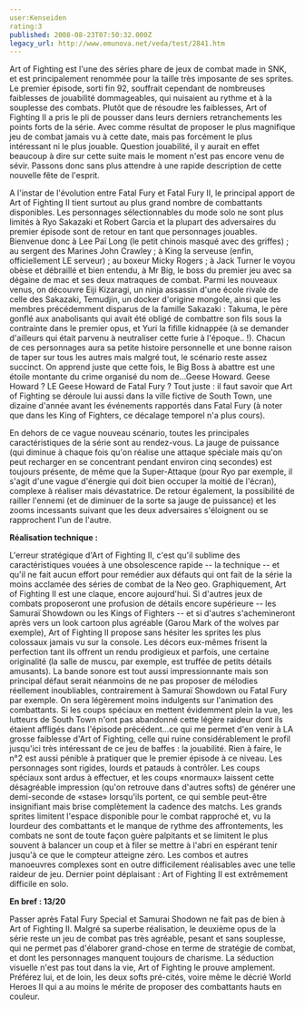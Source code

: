```yaml
---
user:Kenseiden
rating:3
published: 2008-08-23T07:50:32.000Z
legacy_url: http://www.emunova.net/veda/test/2841.htm
---
```

Art of Fighting est l'une des séries phare de jeux de combat made in SNK, et est principalement renommée pour la taille très imposante de ses sprites. Le premier épisode, sorti fin 92, souffrait cependant de nombreuses faiblesses de jouabilité dommageables, qui nuisaient au rythme et à la souplesse des combats. Plutôt que de résoudre les faiblesses, Art of Fighting II a pris le pli de pousser dans leurs derniers retranchements les points forts de la série. Avec comme résultat de proposer le plus magnifique jeu de combat jamais vu à cette date, mais pas forcément le plus intéressant ni le plus jouable. Question jouabilité, il y aurait en effet beaucoup à dire sur cette suite mais le moment n'est pas encore venu de sévir. Passons donc sans plus attendre à une rapide description de cette nouvelle fête de l'esprit.  

  

A l'instar de l'évolution entre Fatal Fury et Fatal Fury II, le principal apport de Art of Fighting II tient surtout au plus grand nombre de combattants disponibles. Les personnages sélectionnables du mode solo ne sont plus limités à Ryo Sakazaki et Robert Garcia et la plupart des adversaires du premier épisode sont de retour en tant que personnages jouables. Bienvenue donc à Lee Paï Long (le petit chinois masqué avec des griffes) ; au sergent des Marines John Crawley ; à King la serveuse (enfin, officiellement LE serveur) ; au boxeur Micky Rogers ; à Jack Turner le voyou obèse et débraillé et bien entendu, à Mr Big, le boss du premier jeu avec sa dégaine de mac et ses deux matraques de combat. Parmi les nouveaux venus, on découvre Eiji Kizaragi, un ninja assassin d'une école rivale de celle des Sakazaki, Temudjin, un docker d'origine mongole, ainsi que les membres précédemment disparus de la famille Sakazaki : Takuma, le père gonflé aux anabolisants qui avait été obligé de combattre son fils sous la contrainte dans le premier opus, et Yuri la fifille kidnappée (à se demander d'ailleurs qui était parvenu à neutraliser cette furie à l'époque.. !). Chacun de ces personnages aura sa petite histoire personnelle et une bonne raison de taper sur tous les autres mais malgré tout, le scénario reste assez succinct. On apprend juste que cette fois, le Big Boss à abattre est une étoile montante du crime organisé du nom de...Geese Howard. Geese Howard ? LE Geese Howard de Fatal Fury ? Tout juste : il faut savoir que Art of Fighting se déroule lui aussi dans la ville fictive de South Town, une dizaine d'année avant les événements rapportés dans Fatal Fury (à noter que dans les King of Fighters, ce décalage temporel n'a plus cours).  

  

En dehors de ce vague nouveau scénario, toutes les principales caractéristiques de la série sont au rendez-vous. La jauge de puissance (qui diminue à chaque fois qu'on réalise une attaque spéciale mais qu'on peut recharger en se concentrant pendant environ cinq secondes) est toujours présente, de même que la Super-Attaque (pour Ryo par exemple, il s'agit d'une vague d'énergie qui doit bien occuper la moitié de l'écran), complexe à réaliser mais dévastatrice. De retour également, la possibilité de railler l'ennemi (et de diminuer de la sorte sa jauge de puissance) et les zooms incessants suivant que les deux adversaires s'éloignent ou se rapprochent l'un de l'autre.  

  

**Réalisation technique :**   

L'erreur stratégique d'Art of Fighting II, c'est qu'il sublime des caractéristiques vouées à une obsolescence rapide -- la technique -- et qu'il ne fait aucun effort pour remédier aux défauts qui ont fait de la série la moins acclamée des séries de combat de la Neo geo. Graphiquement, Art of Fighting II est une claque, encore aujourd'hui. Si d'autres jeux de combats proposeront une profusion de détails encore supérieure -- les Samuraï Showdown ou les Kings of Fighters -- et si d'autres s'achemineront après vers un look cartoon plus agréable (Garou Mark of the wolves par exemple), Art of Fighting II propose sans hésiter les sprites les plus colossaux jamais vu sur la console. Les décors eux-mêmes frisent la perfection tant ils offrent un rendu prodigieux et parfois, une certaine originalité (la salle de muscu, par exemple, est truffée de petits détails amusants). La bande sonore est tout aussi impressionnante mais son principal défaut serait néanmoins de ne pas proposer de mélodies réellement inoubliables, contrairement à Samuraï Showdown ou Fatal Fury par exemple. On sera légèrement moins indulgents sur l'animation des combattants. Si les coups spéciaux en mettent évidemment plein la vue, les lutteurs de South Town n'ont pas abandonné cette légère raideur dont ils étaient affligés dans l'épisode précédent...ce qui me permet d'en venir à LA grosse faiblesse d'Art of Fighting, celle qui ruine considérablement le profil jusqu'ici très intéressant de ce jeu de baffes : la jouabilité. Rien à faire, le n°2 est aussi pénible à pratiquer que le premier épisode à ce niveau. Les personnages sont rigides, lourds et patauds à contrôler. Les coups spéciaux sont ardus à effectuer, et les coups «normaux» laissent cette désagréable impression (qu'on retrouve dans d'autres softs) de générer une demi-seconde de «stase» lorsqu'ils portent, ce qui semble peut-être insignifiant mais brise complètement la cadence des matchs. Les grands sprites limitent l'espace disponible pour le combat rapproché et, vu la lourdeur des combattants et le manque de rythme des affrontements, les combats ne sont de toute façon guère palpitants et se limitent le plus souvent à balancer un coup et à filer se mettre à l'abri en espérant tenir jusqu'à ce que le compteur atteigne zéro. Les combos et autres manoeuvres complexes sont en outre difficilement réalisables avec une telle raideur de jeu. Dernier point déplaisant : Art of Fighting II est extrêmement difficile en solo.  

  

**En bref : 13/20**  

Passer après Fatal Fury Special et Samurai Shodown ne fait pas de bien à Art of Fighting II. Malgré sa superbe réalisation, le deuxième opus de la série reste un jeu de combat pas très agréable, pesant et sans souplesse, qui ne permet pas d'élaborer grand-chose en terme de stratégie de combat, et dont les personnages manquent toujours de charisme. La séduction visuelle n'est pas tout dans la vie, Art of Fighting le prouve amplement. Préférez lui, et de loin, les deux softs pré-cités, voire même le décrié World Heroes II qui a au moins le mérite de proposer des combattants hauts en couleur.